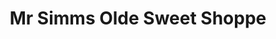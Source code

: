 ---
title: "Mr Simms Olde Sweet Shoppe"
url: /cambridge/mr-simms-olde-sweet-shoppe/
shop: Süßwaren
---